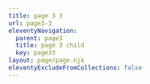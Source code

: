 ```yaml
---
title: page 3 3
url: page3-3
eleventyNavigation:
  parent: page3
  title: page 3 child
  key: page33
layout: page/page.njk
eleventyExcludeFromCollections: false
---
```

